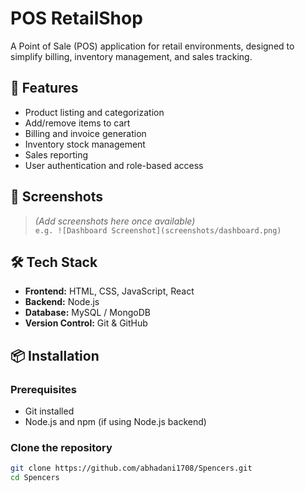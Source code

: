 # POS RetailShop

A Point of Sale (POS) application for retail environments, designed to simplify billing, inventory management, and sales tracking.

## 🚀 Features

- Product listing and categorization  
- Add/remove items to cart  
- Billing and invoice generation  
- Inventory stock management  
- Sales reporting  
- User authentication and role-based access

## 📸 Screenshots

> *(Add screenshots here once available)*  
> `e.g. ![Dashboard Screenshot](screenshots/dashboard.png)`

## 🛠️ Tech Stack

- **Frontend:** HTML, CSS, JavaScript, React  
- **Backend:** Node.js
- **Database:** MySQL / MongoDB  
- **Version Control:** Git & GitHub

## 📦 Installation

### Prerequisites

- Git installed  
- Node.js and npm (if using Node.js backend)

### Clone the repository

```bash
git clone https://github.com/abhadani1708/Spencers.git
cd Spencers
